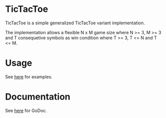 TicTacToe
=======

TicTacToe is a simple generalized TicTacToe variant implementation.

The implementation allows a flexible N x M game size where N >= 3, M >= 3 and T consequetive symbols as win condition where T >= 3, T <= N and T <= M.

Usage
=======

See [here](https://github.com/mraufc/tictactoe/blob/master/game/example_game_test.go) for examples.

Documentation
=======

See [here](https://godoc.org/github.com/mraufc/tictactoe) for GoDoc.